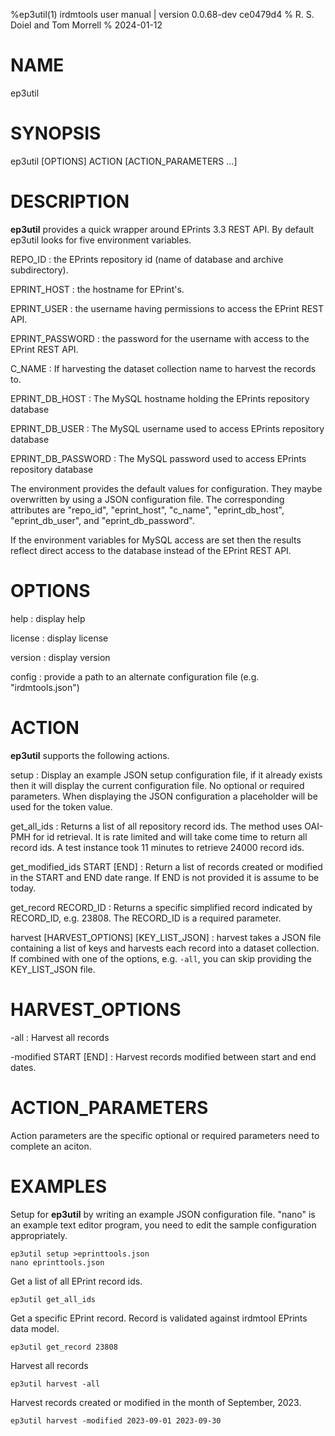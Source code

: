 %ep3util(1) irdmtools user manual | version 0.0.68-dev ce0479d4
% R. S. Doiel and Tom Morrell
% 2024-01-12

# NAME

ep3util

# SYNOPSIS

ep3util [OPTIONS] ACTION [ACTION_PARAMETERS ...]

# DESCRIPTION

__ep3util__ provides a quick wrapper around EPrints 3.3 REST API.
By default ep3util looks for five environment variables.

REPO_ID
: the EPrints repository id (name of database and archive subdirectory).

EPRINT_HOST
: the hostname for EPrint's.

EPRINT_USER
: the username having permissions to access the EPrint REST API.

EPRINT_PASSWORD
: the password for the username with access to the EPrint REST API.

C_NAME
: If harvesting the dataset collection name to harvest the records to.

EPRINT_DB_HOST
: The MySQL hostname holding the EPrints repository database

EPRINT_DB_USER
: The MySQL username used to access EPrints repository database 

EPRINT_DB_PASSWORD
: The MySQL password used to access EPrints repository database

The environment provides the default values for configuration. They
maybe overwritten by using a JSON configuration file. The corresponding
attributes are "repo_id", "eprint_host", "c_name", "eprint_db_host",
"eprint_db_user", and "eprint_db_password".

If the environment variables for MySQL access are set then the results
reflect direct access to the database instead of the EPrint REST API.


# OPTIONS

help
: display help

license
: display license

version
: display version

config
: provide a path to an alternate configuration file (e.g. "irdmtools.json")

# ACTION

__ep3util__ supports the following actions.

setup
: Display an example JSON setup configuration file, if it already exists then it will display the current configuration file. No optional or required parameters. When displaying the JSON configuration a placeholder will be used for the token value.

get_all_ids
: Returns a list of all repository record ids. The method uses OAI-PMH for id retrieval. It is rate limited and will take come time to return all record ids. A test instance took 11 minutes to retrieve 24000 record ids.

get_modified_ids START [END]
: Return a list of records created or modified in the START and END date range. If END is not provided it is assume to be today.

get_record RECORD_ID
: Returns a specific simplified record indicated by RECORD_ID, e.g. 23808. The RECORD_ID is a required parameter.

harvest [HARVEST_OPTIONS] [KEY_LIST_JSON]
: harvest takes a JSON file containing a list of keys and harvests each record into a dataset collection. If combined
with one of the options, e.g. `-all`, you can skip providing the KEY_LIST_JSON file.

# HARVEST_OPTIONS

-all
: Harvest all records

-modified START [END]
: Harvest records modified between start and end dates.

# ACTION_PARAMETERS

Action parameters are the specific optional or required parameters need to complete an aciton.


# EXAMPLES

Setup for __ep3util__ by writing an example JSON configuration file.
"nano" is an example text editor program, you need to edit the sample
configuration appropriately.

~~~
ep3util setup >eprinttools.json
nano eprinttools.json
~~~

Get a list of all EPrint record ids.

~~~
ep3util get_all_ids
~~~

Get a specific EPrint record. Record is validated
against irdmtool EPrints data model.

~~~
ep3util get_record 23808
~~~

Harvest all records

~~~
ep3util harvest -all
~~~

Harvest records created or modified in the month of September, 2023.

~~~
ep3util harvest -modified 2023-09-01 2023-09-30
~~~

